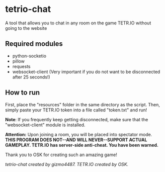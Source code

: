 # tetrio-chat
A tool that allows you to chat in any room on the game TETR.IO without going to the website

## Required modules
* python-socketio
* pillow
* requests
* websocket-client (Very important if you do not want to be disconnected after 25 seconds!)

## How to run
First, place the "resources" folder in the same directory as the script. Then, simply paste your TETR.IO token into a file called "token.txt" and run!

**Note**: If you frequently keep getting disconnected, make sure that the "websocket-client" module is installed.

**Attention:** Upon joining a room, you will be placed into spectator mode. **THIS PROGRAM DOES NOT--AND WILL NEVER--SUPPORT ACTUAL GAMEPLAY. TETR.IO has server-side anti-cheat. You have been warned.**

Thank you to OSK for creating such an amazing game!


*tetrio-chat created by gizmo4487. TETR.IO created by OSK.*
